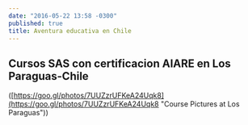 ```yaml
---
date: "2016-05-22 13:58 -0300"
published: true
title: Aventura educativa en Chile
---
```

## Cursos SAS con certificacion AIARE en Los Paraguas-Chile

([https://goo.gl/photos/7UUZzrUFKeA24Uqk8](https://goo.gl/photos/7UUZzrUFKeA24Uqk8 "Course Pictures at Los Paraguas"))

